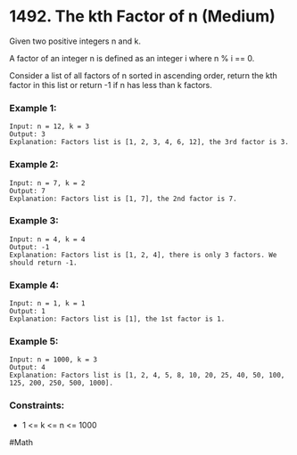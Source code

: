 # 1492. The kth Factor of n (Medium)

Given two positive integers n and k.

A factor of an integer n is defined as an integer i where n % i == 0.

Consider a list of all factors of n sorted in ascending order, return the kth factor in this list or return -1 if n has less than k factors.

### Example 1:

```
Input: n = 12, k = 3
Output: 3
Explanation: Factors list is [1, 2, 3, 4, 6, 12], the 3rd factor is 3.
```

### Example 2:

```
Input: n = 7, k = 2
Output: 7
Explanation: Factors list is [1, 7], the 2nd factor is 7.
```

### Example 3:

```
Input: n = 4, k = 4
Output: -1
Explanation: Factors list is [1, 2, 4], there is only 3 factors. We should return -1.
```

### Example 4:

```
Input: n = 1, k = 1
Output: 1
Explanation: Factors list is [1], the 1st factor is 1.
```

### Example 5:

```
Input: n = 1000, k = 3
Output: 4
Explanation: Factors list is [1, 2, 4, 5, 8, 10, 20, 25, 40, 50, 100, 125, 200, 250, 500, 1000].
```

### Constraints:

- 1 <= k <= n <= 1000

#Math
